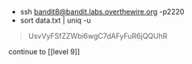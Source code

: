- ssh bandit8@bandit.labs.overthewire.org -p2220
- sort data.txt | uniq -u
> UsvVyFSfZZWbi6wgC7dAFyFuR6jQQUhR

continue to [[level 9]]

